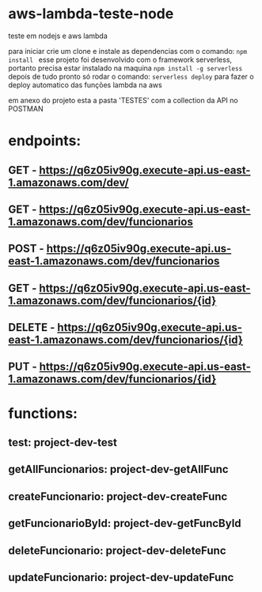 # aws-lambda-teste-node
teste em nodejs e aws lambda

para iniciar crie um clone e instale as dependencias com o comando: ```npm install ```
esse projeto foi desenvolvido com o framework serverless, portanto precisa estar instalado na maquina ```npm install -g serverless```
depois de tudo pronto só rodar o comando: ```serverless deploy``` para fazer o deploy automatico das funções lambda na aws 

em anexo do projeto esta a pasta 'TESTES' com a collection da API no POSTMAN

# endpoints:
  ## GET - https://q6z05iv90g.execute-api.us-east-1.amazonaws.com/dev/
  ## GET - https://q6z05iv90g.execute-api.us-east-1.amazonaws.com/dev/funcionarios
  ## POST - https://q6z05iv90g.execute-api.us-east-1.amazonaws.com/dev/funcionarios
  ## GET - https://q6z05iv90g.execute-api.us-east-1.amazonaws.com/dev/funcionarios/{id}
  ## DELETE - https://q6z05iv90g.execute-api.us-east-1.amazonaws.com/dev/funcionarios/{id}
  ## PUT - https://q6z05iv90g.execute-api.us-east-1.amazonaws.com/dev/funcionarios/{id}
# functions:
  ## test: project-dev-test 
  ## getAllFuncionarios: project-dev-getAllFunc 
  ## createFuncionario: project-dev-createFunc 
  ## getFuncionarioById: project-dev-getFuncById
  ## deleteFuncionario: project-dev-deleteFunc
  ## updateFuncionario: project-dev-updateFunc
